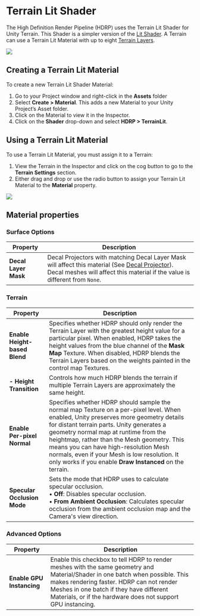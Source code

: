 # **Terrain Lit Shader**

The High Definition Render Pipeline (HDRP) uses the Terrain Lit Shader for Unity Terrain. This Shader is a simpler version of the [Lit Shader](Lit-Shader.md). A Terrain can use a Terrain Lit Material with up to eight [Terrain Layers](https://docs.unity3d.com/Manual/class-TerrainLayer.html).

![](Images/HDRPFeatures-TerrainShader.png)

## Creating a Terrain Lit Material

To create a new Terrain Lit Shader Material:

1. Go to your Project window and right-click in the **Assets** folder
2. Select **Create > Material**. This adds a new Material to your Unity Project’s Asset folder.
3. Click on the Material to view it in the Inspector.
4. Click on the **Shader** drop-down and select **HDRP > TerrainLit**.

## Using a Terrain Lit Material

To use a Terrain Lit Material, you must assign it to a Terrain:

1. View the Terrain in the Inspector and click on the cog button to go to the **Terrain Settings** section.
2. Either drag and drop or use the radio button to assign your Terrain Lit Material to the **Material** property.

![](Images/TerrainLitShader1.png)

## Material properties

### Surface Options

| **Property**       | **Description**                                              |
| ------------------ | ------------------------------------------------------------ |
| **Decal Layer Mask** | Decal Projectors with matching Decal Layer Mask will affect this material (See [Decal Projector](Decal-Projector.html)). Decal meshes will affect this material if the value is different from `None`. |

### Terrain

| **Property**                  | **Description**                                              |
| ----------------------------- | ------------------------------------------------------------ |
| **Enable Height-based Blend** | Specifies whether HDRP should only render the Terrain Layer with the greatest height value for a particular pixel. When enabled, HDRP takes the height values from the blue channel of the **Mask Map** Texture. When disabled, HDRP blends the Terrain Layers based on the weights painted in the control map Textures. |
| **- Height Transition**       | Controls how much HDRP blends the terrain if multiple Terrain Layers are approximately the same height. |
| **Enable Per-pixel Normal**   | Specifies whether HDRP should sample the normal map Texture on a per-pixel level.  When enabled, Unity preserves more geometry details for distant terrain parts. Unity generates a geometry normal map at runtime from the heightmap, rather than the Mesh geometry. This means you can have high-resolution Mesh normals, even if your Mesh is low resolution. It only works if you enable **Draw Instanced** on the terrain. |
| **Specular Occlusion Mode**   | Sets the mode that HDRP uses to calculate specular occlusion. <br/>&#8226; **Off**: Disables specular occlusion.<br/>&#8226; **From Ambient Occlusion**: Calculates specular occlusion from the ambient occlusion map and the Camera's view direction. |

### Advanced Options

| **Property**              | **Description**                                              |
| ------------------------- | ------------------------------------------------------------ |
| **Enable GPU Instancing** | Enable this checkbox to tell HDRP to render meshes with the same geometry and Material/Shader in one batch when possible. This makes rendering faster. HDRP can not render Meshes in one batch if they have different Materials, or if the hardware does not support GPU instancing. |